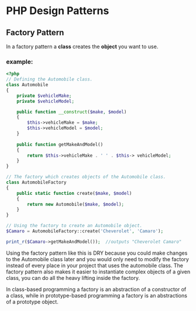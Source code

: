 # PHP Design Patterns


## Factory Pattern

In a factory pattern a **class** creates the **object** you want to use. 
### example:

```php
<?php
// Defining the Automobile class.
class Automobile
{
    private $vehicleMake;
    private $vehicleModel;

    public function __construct($make, $model)
    {
		$this->vehicleMake = $make;
		$this->vehicleModel = $model;
	}
	
	public function getMakeAndModel()
	{
		return $this->vehicleMake . ' ' . $this-> vehicleModel;
	}
}

// The factory which creates objects of the Automobile class.
class AutomobileFactory
{
	public static function create($make, $model)
	{
		return new Automobile($make, $model);
	}
}

// Using the factory to create an Automobile object.
$Camaro = AutomobileFactory::create('Cheverolet', 'Camaro');

print_r($Camaro->getMakeAndModel());  //outputs "Cheverolet Camaro"
```

Using the factory pattern like this is DRY because you could make changes to the Automobile class later and you would only need to modify the factory instead of every place in your project that uses the automobile class.
The factory pattern also makes it easier to instantiate complex objects of a given class, you can do all the heavy lifting inside the factory.

In class-based programming a factory is an abstraction of a constructor of a class, while in prototype-based programming a factory is an abstractions of a prototype object.

